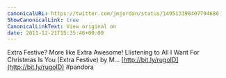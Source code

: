 ```yaml
---
canonicalURL: https://twitter.com/jmjordan/status/149513398407794688
ShowCanonicalLink: true
CanonicalLinkText: View original on
date: 2011-12-21T15:35:46+00:00
---
```

Extra Festive? More like Extra Awesome! Llistening to All I Want For Christmas Is You (Extra Festive) by M... [http://bit.ly/rugoID](http://bit.ly/rugoID)
 #pandora